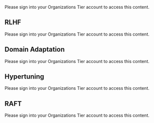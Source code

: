
Please sign into your Organizations Tier account to access this content.

## RLHF

Please sign into your Organizations Tier account to access this content.

## Domain Adaptation

Please sign into your Organizations Tier account to access this content.

## Hypertuning

Please sign into your Organizations Tier account to access this content.

## RAFT

Please sign into your Organizations Tier account to access this content.